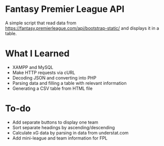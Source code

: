 # Fantasy Premier League API

A simple script that read data from https://fantasy.premierleague.com/api/bootstrap-static/ and displays it in a table.

# What I Learned

* XAMPP and MySQL
* Make HTTP requests via cURL
* Decoding JSON and converting into PHP
* Parsing data and filling a table with relevant information
* Generating a CSV table from HTML file

# To-do
* Add separate buttons to display one team
* Sort separate headings by ascending/descending
* Calculate xG data by parsing in data from understat.com
* Add mini-league and team information for FPL
